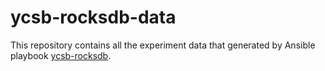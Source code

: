 # ycsb-rocksdb-data

This repository contains all the experiment data that generated by Ansible playbook [ycsb-rocksdb](https://github.com/ljishen/ycsb-rocksdb).
